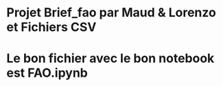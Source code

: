 # Projet Brief_fao par Maud & Lorenzo et Fichiers CSV
# Le bon fichier avec le bon notebook est FAO.ipynb
